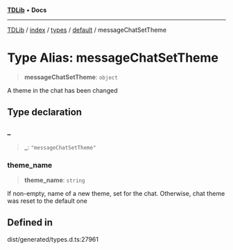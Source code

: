 [**TDLib**](../../../../../../README.md) • **Docs**

***

[TDLib](../../../../../../modules.md) / [index](../../../../../README.md) / [types](../../../README.md) / [default](../README.md) / messageChatSetTheme

# Type Alias: messageChatSetTheme

> **messageChatSetTheme**: `object`

A theme in the chat has been changed

## Type declaration

### \_

> **\_**: `"messageChatSetTheme"`

### theme\_name

> **theme\_name**: `string`

If non-empty, name of a new theme, set for the chat. Otherwise, chat theme was reset to the default one

## Defined in

dist/generated/types.d.ts:27961
